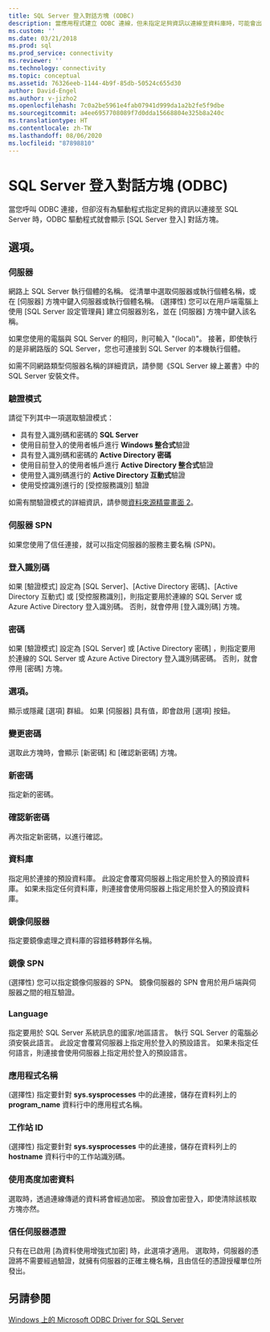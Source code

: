 ```yaml
---
title: SQL Server 登入對話方塊 (ODBC)
description: 當應用程式建立 ODBC 連線，但未指定足夠資訊以連線至資料庫時，可能會出現 [SQL Server 登入] 對話方塊。
ms.custom: ''
ms.date: 03/21/2018
ms.prod: sql
ms.prod_service: connectivity
ms.reviewer: ''
ms.technology: connectivity
ms.topic: conceptual
ms.assetid: 76326eeb-1144-4b9f-85db-50524c655d30
author: David-Engel
ms.author: v-jizho2
ms.openlocfilehash: 7c0a2be5961e4fab07941d999da1a2b2fe5f9dbe
ms.sourcegitcommit: a4ee6957708089f7d0dda15668804e325b8a240c
ms.translationtype: HT
ms.contentlocale: zh-TW
ms.lasthandoff: 08/06/2020
ms.locfileid: "87898810"
---
```

# <a name="sql-server-login-dialog-box-odbc"></a>SQL Server 登入對話方塊 (ODBC)

當您呼叫 ODBC 連接，但卻沒有為驅動程式指定足夠的資訊以連接至 SQL Server 時，ODBC 驅動程式就會顯示 [SQL Server 登入]  對話方塊。

## <a name="options"></a>選項。

### <a name="server"></a>伺服器

網路上 SQL Server 執行個體的名稱。 從清單中選取伺服器或執行個體名稱，或在 [伺服器]  方塊中鍵入伺服器或執行個體名稱。 (選擇性) 您可以在用戶端電腦上使用 [SQL Server 設定管理員]  建立伺服器別名，並在 [伺服器]  方塊中鍵入該名稱。

如果您使用的電腦與 SQL Server 的相同，則可輸入 "(local)"。 接著，即使執行的是非網路版的 SQL Server，您也可連接到 SQL Server 的本機執行個體。

如需不同網路類型伺服器名稱的詳細資訊，請參閱《SQL Server 線上叢書》中的 SQL Server 安裝文件。

### <a name="authentication-mode"></a>驗證模式

請從下列其中一項選取驗證模式：
- 具有登入識別碼和密碼的 **SQL Server**
- 使用目前登入的使用者帳戶進行 **Windows 整合式**驗證
- 具有登入識別碼和密碼的 **Active Directory 密碼**
- 使用目前登入的使用者帳戶進行 **Active Directory 整合式**驗證
- 使用登入識別碼進行的 **Active Directory 互動式**驗證
- 使用受控識別進行的 [受控服務識別] 驗證

如需有關驗證模式的詳細資訊，請參閱[資料來源精靈畫面 2](../../../connect/odbc/windows/dsn-wizard-2.md)。

### <a name="server-spn"></a>伺服器 SPN

如果您使用了信任連接，就可以指定伺服器的服務主要名稱 (SPN)。

### <a name="login-id"></a>登入識別碼

如果 [驗證模式] 設定為 [SQL Server]、[Active Directory 密碼]、[Active Directory 互動式] 或 [受控服務識別]，則指定要用於連線的 SQL Server 或 Azure Active Directory 登入識別碼。 否則，就會停用 [登入識別碼]  方塊。

### <a name="password"></a>密碼

如果 [驗證模式]  設定為 [SQL Server]  或 [Active Directory 密碼]  ，則指定要用於連線的 SQL Server 或 Azure Active Directory 登入識別碼密碼。 否則，就會停用 [密碼]  方塊。

### <a name="options"></a>選項。

顯示或隱藏 [選項]  群組。 如果 [伺服器]  具有值，即會啟用 [選項]  按鈕。

### <a name="change-password"></a>變更密碼

選取此方塊時，會顯示 [新密碼]  和 [確認新密碼]  方塊。

### <a name="new-password"></a>新密碼

指定新的密碼。

### <a name="confirm-new-password"></a>確認新密碼

再次指定新密碼，以進行確認。

### <a name="database"></a>資料庫

指定用於連接的預設資料庫。 此設定會覆寫伺服器上指定用於登入的預設資料庫。 如果未指定任何資料庫，則連接會使用伺服器上指定用於登入的預設資料庫。

### <a name="mirror-server"></a>鏡像伺服器

指定要鏡像處理之資料庫的容錯移轉夥伴名稱。

### <a name="mirror-spn"></a>鏡像 SPN

(選擇性) 您可以指定鏡像伺服器的 SPN。 鏡像伺服器的 SPN 會用於用戶端與伺服器之間的相互驗證。

### <a name="language"></a>Language

指定要用於 SQL Server 系統訊息的國家/地區語言。 執行 SQL Server 的電腦必須安裝此語言。 此設定會覆寫伺服器上指定用於登入的預設語言。 如果未指定任何語言，則連接會使用伺服器上指定用於登入的預設語言。

### <a name="application-name"></a>應用程式名稱

(選擇性) 指定要針對 **sys.sysprocesses** 中的此連接，儲存在資料列上的 **program_name** 資料行中的應用程式名稱。

### <a name="workstation-id"></a>工作站 ID

(選擇性) 指定要針對 **sys.sysprocesses** 中的此連接，儲存在資料列上的 **hostname** 資料行中的工作站識別碼。

### <a name="use-strong-encryption-for-data"></a>使用高度加密資料

選取時，透過連線傳遞的資料將會經過加密。 預設會加密登入，即使清除該核取方塊亦然。

### <a name="trust-server-certificate"></a>信任伺服器憑證

只有在已啟用 [為資料使用增強式加密]  時，此選項才適用。 選取時，伺服器的憑證將不需要經過驗證，就擁有伺服器的正確主機名稱，且由信任的憑證授權單位所發出。

## <a name="see-also"></a>另請參閱

[Windows 上的 Microsoft ODBC Driver for SQL Server](../../../connect/odbc/windows/microsoft-odbc-driver-for-sql-server-on-windows.md)
